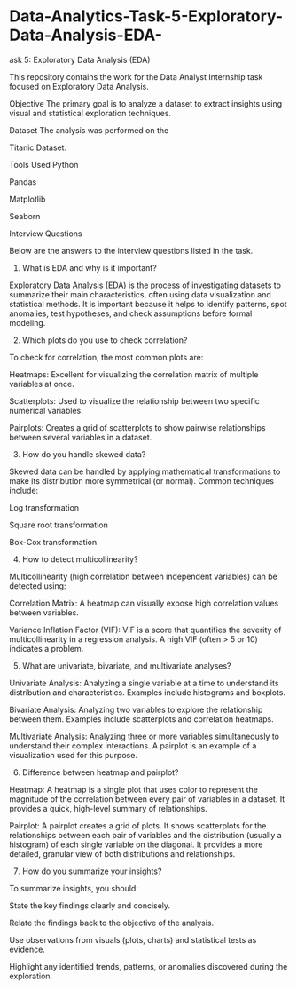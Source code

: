 # Data-Analytics-Task-5-Exploratory-Data-Analysis-EDA-
ask 5: Exploratory Data Analysis (EDA) 

This repository contains the work for the Data Analyst Internship task focused on Exploratory Data Analysis.

Objective
The primary goal is to analyze a dataset to extract insights using visual and statistical exploration techniques.

Dataset
The analysis was performed on the 

Titanic Dataset.

Tools Used
Python 

Pandas 

Matplotlib 

Seaborn 

Interview Questions 

Below are the answers to the interview questions listed in the task.

1. What is EDA and why is it important? 


Exploratory Data Analysis (EDA) is the process of investigating datasets to summarize their main characteristics, often using data visualization and statistical methods. It is important because it helps to identify patterns, spot anomalies, test hypotheses, and check assumptions before formal modeling.

2. Which plots do you use to check correlation? 


To check for correlation, the most common plots are:


Heatmaps: Excellent for visualizing the correlation matrix of multiple variables at once.


Scatterplots: Used to visualize the relationship between two specific numerical variables.


Pairplots: Creates a grid of scatterplots to show pairwise relationships between several variables in a dataset.

3. How do you handle skewed data? 


Skewed data can be handled by applying mathematical transformations to make its distribution more symmetrical (or normal). Common techniques include:

Log transformation

Square root transformation

Box-Cox transformation

4. How to detect multicollinearity? 


Multicollinearity (high correlation between independent variables) can be detected using:

Correlation Matrix: A heatmap can visually expose high correlation values between variables.

Variance Inflation Factor (VIF): VIF is a score that quantifies the severity of multicollinearity in a regression analysis. A high VIF (often > 5 or 10) indicates a problem.

5. What are univariate, bivariate, and multivariate analyses? 

Univariate Analysis: Analyzing a single variable at a time to understand its distribution and characteristics. Examples include histograms and boxplots.

Bivariate Analysis: Analyzing two variables to explore the relationship between them. Examples include scatterplots and correlation heatmaps.

Multivariate Analysis: Analyzing three or more variables simultaneously to understand their complex interactions. A pairplot is an example of a visualization used for this purpose.

6. Difference between heatmap and pairplot? 

Heatmap: A heatmap is a single plot that uses color to represent the magnitude of the correlation between every pair of variables in a dataset. It provides a quick, high-level summary of relationships.

Pairplot: A pairplot creates a grid of plots. It shows scatterplots for the relationships between each pair of variables and the distribution (usually a histogram) of each single variable on the diagonal. It provides a more detailed, granular view of both distributions and relationships.

7. How do you summarize your insights? 


To summarize insights, you should:

State the key findings clearly and concisely.

Relate the findings back to the objective of the analysis.

Use observations from visuals (plots, charts) and statistical tests as evidence.

Highlight any identified trends, patterns, or anomalies discovered during the exploration.
